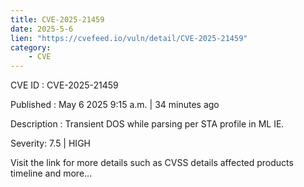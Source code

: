 ```yaml
---
title: CVE-2025-21459
date: 2025-5-6
lien: "https://cvefeed.io/vuln/detail/CVE-2025-21459"
category:
    - CVE
---
```


CVE ID : CVE-2025-21459

Published :  May 6
2025
9:15 a.m. | 34 minutes ago

Description : Transient DOS while parsing per STA profile in ML IE.

Severity: 7.5 | HIGH

Visit the link for more details
such as CVSS details
affected products
timeline
and more...

